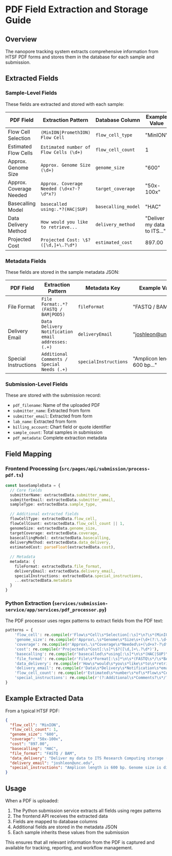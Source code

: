 # PDF Field Extraction and Storage Guide

## Overview

The nanopore tracking system extracts comprehensive information from HTSF PDF forms and stores them in the database for each sample and submission.

## Extracted Fields

### Sample-Level Fields

These fields are extracted and stored with each sample:

| PDF Field | Extraction Pattern | Database Column | Example Value |
|-----------|-------------------|-----------------|---------------|
| Flow Cell Selection | `(MinION\|PromethION) Flow Cell` | `flow_cell_type` | "MinION" |
| Estimated Flow Cells | `Estimated number of Flow Cells (\d+)` | `flow_cell_count` | 1 |
| Approx. Genome Size | `Approx. Genome Size (\d+)` | `genome_size` | "600" |
| Approx. Coverage Needed | `Approx. Coverage Needed (\d+x?-?\d*x?)` | `target_coverage` | "50x-100x" |
| Basecalling Model | `basecalled using:.*?(HAC\|SUP)` | `basecalling_model` | "HAC" |
| Data Delivery Method | `How would you like to retrieve...` | `delivery_method` | "Deliver my data to ITS..." |
| Projected Cost | `Projected Cost: \$?([\d,]+\.?\d*)` | `estimated_cost` | 897.00 |

### Metadata Fields

These fields are stored in the sample metadata JSON:

| PDF Field | Extraction Pattern | Metadata Key | Example Value |
|-----------|-------------------|--------------|---------------|
| File Format | `File Format:.*?(FASTQ / BAM\|POD5)` | `fileFormat` | "FASTQ / BAM" |
| Delivery Email | `Data Delivery Notification email addresses: (.+)` | `deliveryEmail` | "joshleon@unc.edu" |
| Special Instructions | `Additional Comments / Special Needs (.+)` | `specialInstructions` | "Amplicon length is 600 bp..." |

### Submission-Level Fields

These are stored with the submission record:

- `pdf_filename`: Name of the uploaded PDF
- `submitter_name`: Extracted from form
- `submitter_email`: Extracted from form
- `lab_name`: Extracted from form
- `billing_account`: Chart field or quote identifier
- `sample_count`: Total samples in submission
- `pdf_metadata`: Complete extraction metadata

## Field Mapping

### Frontend Processing (`src/pages/api/submission/process-pdf.ts`)

```typescript
const baseSampleData = {
  // Core fields
  submitterName: extractedData.submitter_name,
  submitterEmail: extractedData.submitter_email,
  sampleType: extractedData.sample_type,
  
  // Additional extracted fields
  flowCellType: extractedData.flow_cell,
  flowCellCount: extractedData.flow_cell_count || 1,
  genomeSize: extractedData.genome_size,
  targetCoverage: extractedData.coverage,
  basecallingModel: extractedData.basecalling,
  deliveryMethod: extractedData.data_delivery,
  estimatedCost: parseFloat(extractedData.cost),
  
  // Metadata
  metadata: {
    fileFormat: extractedData.file_format,
    deliveryEmail: extractedData.delivery_email,
    specialInstructions: extractedData.special_instructions,
    ...extractedData.metadata
  }
}
```

### Python Extraction (`services/submission-service/app/services/pdf_processor.py`)

The PDF processor uses regex patterns to extract fields from the PDF text:

```python
patterns = {
    'flow_cell': re.compile(r'Flow\s*Cell\s*Selection[:\s]*\n?\s*(MinION|PromethION)\s*Flow\s*Cell'),
    'genome_size': re.compile(r'Approx\.\s*Genome\s*Size\s+(\d+(?:\.\d+)?)'),
    'coverage': re.compile(r'Approx\.\s*Coverage\s*Needed\s+(\d+x?-?\d*x?)'),
    'cost': re.compile(r'Projected\s*Cost[:\s]*\$?([\d,]+\.?\d*)'),
    'basecalling': re.compile(r'basecalled\s*using[:\s]*\n\s*(HAC|SUP)\s*\([^)]+\)'),
    'file_format': re.compile(r'File\s*Format[:\s]*\n\s*(FASTQ\s*/\s*BAM|POD5)[^\n]*'),
    'data_delivery': re.compile(r'How\s*would\s*you\s*like\s*to\s*retrieve.*?\n\s*(Deliver\s*my\s*data\s*to\s*ITS|Provide\s*me\s*with\s*a\s*URL|Pre-arranged|Other)[^\n]*'),
    'delivery_email': re.compile(r'Data\s*Delivery\s*Notification\s*email\s*addresses[:\s]*\n?\s*([^\n]+)'),
    'flow_cell_count': re.compile(r'Estimated\s*number\s*of\s*Flow\s*Cells\s+(\d+)'),
    'special_instructions': re.compile(r'(?:Additional\s*Comments?\s*/?\s*Special\s*Needs?)[:\s]*\n?\s*([^$]+?)(?=\n\n|\nBioinformatics|$)')
}
```

## Example Extracted Data

From a typical HTSF PDF:

```json
{
  "flow_cell": "MinION",
  "flow_cell_count": 1,
  "genome_size": "600",
  "coverage": "50x-100x",
  "cost": "897.00",
  "basecalling": "HAC",
  "file_format": "FASTQ / BAM",
  "data_delivery": "Deliver my data to ITS Research Computing storage (/proj)",
  "delivery_email": "joshleon@unc.edu",
  "special_instructions": "Amplicon length is 600 bp. Genome size is difficult to approximate as these are microbiome samples. For coverage, I am hoping to get anywhere between 30,000 - 100,000 reads per sample."
}
```

## Usage

When a PDF is uploaded:

1. The Python submission service extracts all fields using regex patterns
2. The frontend API receives the extracted data
3. Fields are mapped to database columns
4. Additional fields are stored in the metadata JSON
5. Each sample inherits these values from the submission

This ensures that all relevant information from the PDF is captured and available for tracking, reporting, and workflow management. 